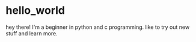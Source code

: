 # hello_world
hey there!
I'm a beginner in python and c programming.
like to try out new stuff and learn more.

